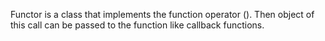 Functor is a class that implements the function operator (). Then object of this call can be passed to the function like callback functions.